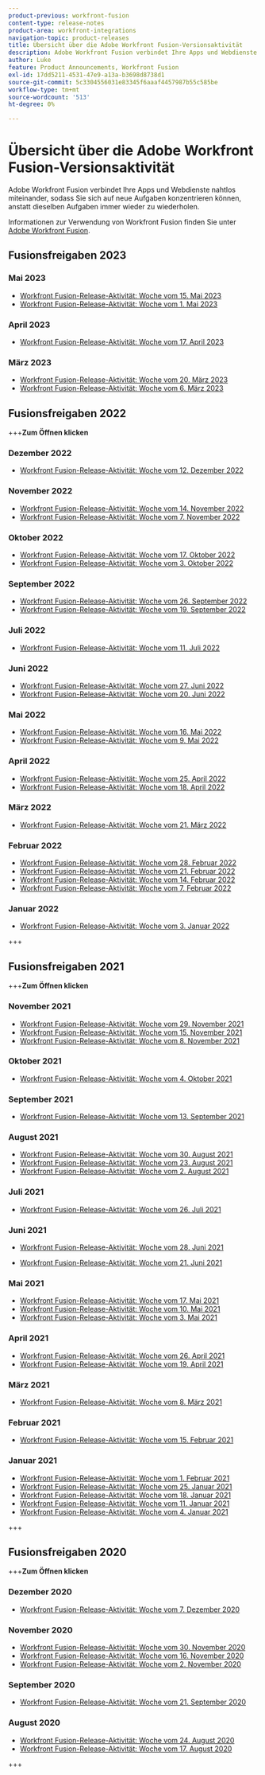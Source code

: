 ```yaml
---
product-previous: workfront-fusion
content-type: release-notes
product-area: workfront-integrations
navigation-topic: product-releases
title: Übersicht über die Adobe Workfront Fusion-Versionsaktivität
description: Adobe Workfront Fusion verbindet Ihre Apps und Webdienste nahtlos miteinander, sodass Sie sich auf neue Aufgaben konzentrieren können, anstatt dieselben Aufgaben immer wieder zu wiederholen.
author: Luke
feature: Product Announcements, Workfront Fusion
exl-id: 17dd5211-4531-47e9-a13a-b3698d8738d1
source-git-commit: 5c3304556031e83345f6aaaf4457987b55c585be
workflow-type: tm+mt
source-wordcount: '513'
ht-degree: 0%

---
```


# Übersicht über die Adobe Workfront Fusion-Versionsaktivität

Adobe Workfront Fusion verbindet Ihre Apps und Webdienste nahtlos miteinander, sodass Sie sich auf neue Aufgaben konzentrieren können, anstatt dieselben Aufgaben immer wieder zu wiederholen.

Informationen zur Verwendung von Workfront Fusion finden Sie unter [Adobe Workfront Fusion](../../../workfront-fusion/workfront-fusion-2.md).

## Fusionsfreigaben 2023

### Mai 2023

* [Workfront Fusion-Release-Aktivität: Woche vom 15. Mai 2023](../../../product-announcements/product-releases/fusion-release-activity/fusion-2023-5-15.md)
* [Workfront Fusion-Release-Aktivität: Woche vom 1. Mai 2023](../../../product-announcements/product-releases/fusion-release-activity/fusion-2023-5-2.md)

### April 2023

* [Workfront Fusion-Release-Aktivität: Woche vom 17. April 2023](../../../product-announcements/product-releases/fusion-release-activity/fusion-2023-4-20.md)

### März 2023

* [Workfront Fusion-Release-Aktivität: Woche vom 20. März 2023](../../../product-announcements/product-releases/fusion-release-activity/fusion-2023-3-21.md)
* [Workfront Fusion-Release-Aktivität: Woche vom 6. März 2023](../../../product-announcements/product-releases/fusion-release-activity/fusion-2023-3-6.md)

## Fusionsfreigaben 2022

+++**Zum Öffnen klicken**

### Dezember 2022

* [Workfront Fusion-Release-Aktivität: Woche vom 12. Dezember 2022](../../../product-announcements/product-releases/fusion-release-activity/fusion-dec-12-22.md)

### November 2022

* [Workfront Fusion-Release-Aktivität: Woche vom 14. November 2022](../../../product-announcements/product-releases/fusion-release-activity/fusion-nov-14-22.md)
* [Workfront Fusion-Release-Aktivität: Woche vom 7. November 2022](../../../product-announcements/product-releases/fusion-release-activity/fusion-nov-9-22.md)

### Oktober 2022

* [Workfront Fusion-Release-Aktivität: Woche vom 17. Oktober 2022](../../../product-announcements/product-releases/fusion-release-activity/fusion-oct-17-22.md)
* [Workfront Fusion-Release-Aktivität: Woche vom 3. Oktober 2022](../../../product-announcements/product-releases/fusion-release-activity/fusion-oct-3-22.md)

### September 2022

* [Workfront Fusion-Release-Aktivität: Woche vom 26. September 2022](../../../product-announcements/product-releases/fusion-release-activity/fusion-sept-26-22.md)
* [Workfront Fusion-Release-Aktivität: Woche vom 19. September 2022](../../../product-announcements/product-releases/fusion-release-activity/fusion-sept-19-22.md)

### Juli 2022

* [Workfront Fusion-Release-Aktivität: Woche vom 11. Juli 2022](../../../product-announcements/product-releases/fusion-release-activity/fusion-july-11-22.md)


### Juni 2022

* [Workfront Fusion-Release-Aktivität: Woche vom 27. Juni 2022](../../../product-announcements/product-releases/fusion-release-activity/fusion-jun-27-22.md)
* [Workfront Fusion-Release-Aktivität: Woche vom 20. Juni 2022](../../../product-announcements/product-releases/fusion-release-activity/fusion-jun-20-22.md)


### Mai 2022

* [Workfront Fusion-Release-Aktivität: Woche vom 16. Mai 2022](../../../product-announcements/product-releases/fusion-release-activity/fusion-may-16-22.md)
* [Workfront Fusion-Release-Aktivität: Woche vom 9. Mai 2022](../../../product-announcements/product-releases/fusion-release-activity/fusion-may-9-22.md)


### April 2022

* [Workfront Fusion-Release-Aktivität: Woche vom 25. April 2022](../../../product-announcements/product-releases/fusion-release-activity/fusion-apr-25-22.md)
* [Workfront Fusion-Release-Aktivität: Woche vom 18. April 2022](../../../product-announcements/product-releases/fusion-release-activity/fusion-apr-18-22.md)

### März 2022

* [Workfront Fusion-Release-Aktivität: Woche vom 21. März 2022](../../../product-announcements/product-releases/fusion-release-activity/fusion-mar-21-22.md)

### Februar 2022

* [Workfront Fusion-Release-Aktivität: Woche vom 28. Februar 2022](../../../product-announcements/product-releases/fusion-release-activity/fusion-feb-28-22.md)
* [Workfront Fusion-Release-Aktivität: Woche vom 21. Februar 2022](../../../product-announcements/product-releases/fusion-release-activity/fusion-feb-21-22.md)
* [Workfront Fusion-Release-Aktivität: Woche vom 14. Februar 2022](../../../product-announcements/product-releases/fusion-release-activity/fusion-feb-14-22.md)
* [Workfront Fusion-Release-Aktivität: Woche vom 7. Februar 2022](../../../product-announcements/product-releases/fusion-release-activity/fusion-feb-7-21.md)

### Januar 2022

* [Workfront Fusion-Release-Aktivität: Woche vom 3. Januar 2022](../../../product-announcements/product-releases/fusion-release-activity/fusion-jan-3-22.md)

+++

## Fusionsfreigaben 2021

+++**Zum Öffnen klicken**

### November 2021

* [Workfront Fusion-Release-Aktivität: Woche vom 29. November 2021](../../../product-announcements/product-releases/fusion-release-activity/fusion-nov-29-21.md)
* [Workfront Fusion-Release-Aktivität: Woche vom 15. November 2021](../../../product-announcements/product-releases/fusion-release-activity/fusion-nov-15-21.md)
* [Workfront Fusion-Release-Aktivität: Woche vom 8. November 2021](../../../product-announcements/product-releases/fusion-release-activity/fusion-nov-8-21.md)

### Oktober 2021

* [Workfront Fusion-Release-Aktivität: Woche vom 4. Oktober 2021](../../../product-announcements/product-releases/fusion-release-activity/fusion-oct-4-21.md)

### September 2021

* [Workfront Fusion-Release-Aktivität: Woche vom 13. September 2021](../../../product-announcements/product-releases/fusion-release-activity/fusion-sept-13-21.md)

### August 2021

* [Workfront Fusion-Release-Aktivität: Woche vom 30. August 2021](../../../product-announcements/product-releases/fusion-release-activity/fusion-aug-30-21.md)
* [Workfront Fusion-Release-Aktivität: Woche vom 23. August 2021](../../../product-announcements/product-releases/fusion-release-activity/fusion-aug-23-21.md)
* [Workfront Fusion-Release-Aktivität: Woche vom 2. August 2021](../../../product-announcements/product-releases/fusion-release-activity/fusion-aug-2.md)

### Juli 2021

* [Workfront Fusion-Release-Aktivität: Woche vom 26. Juli 2021](../../../product-announcements/product-releases/fusion-release-activity/fusion-jul-26.md)

### Juni 2021

* [Workfront Fusion-Release-Aktivität: Woche vom 28. Juni 2021](../../../product-announcements/product-releases/fusion-release-activity/fusion-jun-28.md)

* [Workfront Fusion-Release-Aktivität: Woche vom 21. Juni 2021](../../../product-announcements/product-releases/fusion-release-activity/fusion-jun-21.md)

### Mai 2021

* [Workfront Fusion-Release-Aktivität: Woche vom 17. Mai 2021](../../../product-announcements/product-releases/fusion-release-activity/fusion-may-17.md)
* [Workfront Fusion-Release-Aktivität: Woche vom 10. Mai 2021](../../../product-announcements/product-releases/fusion-release-activity/fusion-may-10.md)
* [Workfront Fusion-Release-Aktivität: Woche vom 3. Mai 2021](../../../product-announcements/product-releases/fusion-release-activity/fusion-may-3.md)

### April 2021

* [Workfront Fusion-Release-Aktivität: Woche vom 26. April 2021](../../../product-announcements/product-releases/fusion-release-activity/fusion-apr-26.md)
* [Workfront Fusion-Release-Aktivität: Woche vom 19. April 2021](../../../product-announcements/product-releases/fusion-release-activity/fusion-apr-19.md)
   <!--* [Workfront Fusion release activity: Week of April 12, 2021](../../../product-announcements/product-releases/fusion-release-activity/fusion-apr-12.md)-->

### März 2021

* [Workfront Fusion-Release-Aktivität: Woche vom 8. März 2021](../../../product-announcements/product-releases/fusion-release-activity/fusion-mar-8.md)

### Februar 2021

* [Workfront Fusion-Release-Aktivität: Woche vom 15. Februar 2021](../../../product-announcements/product-releases/fusion-release-activity/fusion-feb-15.md)

### Januar 2021

* [Workfront Fusion-Release-Aktivität: Woche vom 1. Februar 2021](../../../product-announcements/product-releases/fusion-release-activity/fusion-feb-1.md)
* [Workfront Fusion-Release-Aktivität: Woche vom 25. Januar 2021](../../../product-announcements/product-releases/fusion-release-activity/fusion-jan-25.md)
* [Workfront Fusion-Release-Aktivität: Woche vom 18. Januar 2021](../../../product-announcements/product-releases/fusion-release-activity/fusion-jan-18.md)
* [Workfront Fusion-Release-Aktivität: Woche vom 11. Januar 2021](../../../product-announcements/product-releases/fusion-release-activity/fusion-jan-11.md)
* [Workfront Fusion-Release-Aktivität: Woche vom 4. Januar 2021](../../../product-announcements/product-releases/fusion-release-activity/fusion-jan-4.md)

+++

## Fusionsfreigaben 2020

+++**Zum Öffnen klicken**

### Dezember 2020

* [Workfront Fusion-Release-Aktivität: Woche vom 7. Dezember 2020](../../../product-announcements/product-releases/fusion-release-activity/fusion-release-archive/fusion-release-archive-2020/fusion-dec-7.md)

### November 2020

* [Workfront Fusion-Release-Aktivität: Woche vom 30. November 2020](../../../product-announcements/product-releases/fusion-release-activity/fusion-release-archive/fusion-release-archive-2020/fusion-nov-30.md)
* [Workfront Fusion-Release-Aktivität: Woche vom 16. November 2020](../../../product-announcements/product-releases/fusion-release-activity/fusion-release-archive/fusion-release-archive-2020/fusion-nov-16.md)
* [Workfront Fusion-Release-Aktivität: Woche vom 2. November 2020](../../../product-announcements/product-releases/fusion-release-activity/fusion-release-archive/fusion-release-archive-2020/fusion-nov-2.md)

### September 2020

* [Workfront Fusion-Release-Aktivität: Woche vom 21. September 2020](../../../product-announcements/product-releases/fusion-release-activity/fusion-release-archive/fusion-release-archive-2020/fusion-sept-21.md)

### August 2020

* [Workfront Fusion-Release-Aktivität: Woche vom 24. August 2020](../../../product-announcements/product-releases/fusion-release-activity/fusion-release-archive/fusion-release-archive-2020/fusion-aug-24.md)
* [Workfront Fusion-Release-Aktivität: Woche vom 17. August 2020](../../../product-announcements/product-releases/fusion-release-activity/fusion-release-archive/fusion-release-archive-2020/fusion-aug-17.md)

+++
